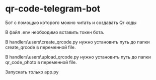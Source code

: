 # qr-code-telegram-bot

Бот с помощью которого можно читать и создавать   Qr коды


В файл .env необходимо вставить токен бота.

В handlers\users\create_qrcode.py нужно установить путь до папки create_qrcode в переменной file.

В handlers\users\upload_qrcode.py нужно установить путь до папки qr_code_photo в переменной file.


Запускать только app.py

